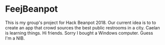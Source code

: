# FeejBeanpot
This is my group's project for Hack Beanpot 2018.
Our current idea is to to create an app that crowd sources the best public restrooms in a city. 
Caelan is learning things. Hi friends. Sorry I bought a Windows computer. Guess I'm a NIB.
